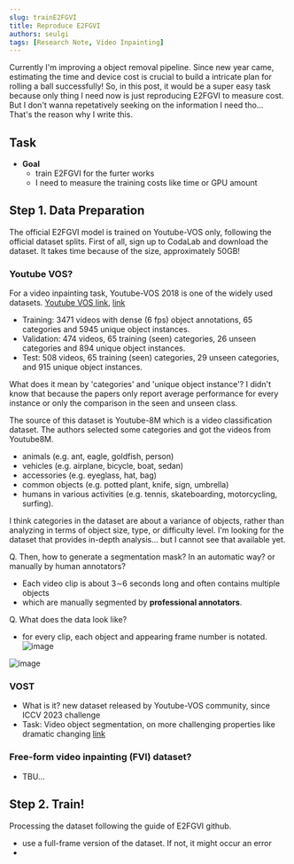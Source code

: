```yaml
---
slug: trainE2FGVI
title: Reproduce E2FGVI
authors: seulgi
tags: [Research Note, Video Inpainting]
---
```


Currently I'm improving a object removal pipeline. Since new year came, estimating the time and device cost is crucial to build a intricate plan for rolling a ball successfully!
So, in this post, it would be a super easy task because only thing I need now is just reproducing E2FGVI to measure cost.
But I don't wanna repetatively seeking on the information I need tho... That's the reason why I write this.

## Task
- **Goal**
  - train E2FGVI for the furter works
  - I need to measure the training costs like time or GPU amount

## Step 1. Data Preparation
The official E2FGVI model is trained on Youtube-VOS only, following the official dataset splits.
First of all, sign up to CodaLab and download the dataset. It takes time because of the size, approximately 50GB!

### Youtube VOS?
For a video inpainting task, Youtube-VOS 2018 is one of the widely used datasets.
[Youtube VOS link](https://youtube-vos.org/dataset/vos/), [link](https://drive.google.com/drive/folders/1bI5J1H3mxsIGo7Kp-pPZU8i6rnykOw7f)

- Training: 3471 videos with dense (6 fps) object annotations, 65 categories and 5945 unique object instances.
- Validation: 474 videos, 65 training (seen) categories, 26 unseen categories and 894 unique object instances.
- Test: 508 videos, 65 training (seen) categories, 29 unseen categories, and 915 unique object instances.

What does it mean by 'categories' and 'unique object instance'?
I didn't know that because the papers only report average performance for every instance or only the comparison in the seen and unseen class.

The source of this dataset is Youtube-8M which is a video classification dataset.
The authors selected some categories and got the videos from Youtube8M.
- animals (e.g. ant, eagle, goldfish, person)
- vehicles (e.g. airplane, bicycle, boat, sedan)
- accessories (e.g. eyeglass, hat, bag)
- common objects (e.g. potted plant, knife, sign, umbrella)
- humans in various activities (e.g. tennis, skateboarding, motorcycling, surfing).

I think categories in the dataset are about a variance of objects, rather than analyzing in terms of object size, type, or difficulty level. I'm looking for the dataset that provides in-depth analysis... but I cannot see that available yet.

Q. Then, how to generate a segmentation mask? In an automatic way? or manually by human annotators?
- Each video clip is about 3∼6 seconds long and often contains multiple objects
- which are manually segmented by **professional annotators**.

Q. What does the data look like?
- for every clip, each object and appearing frame number is notated.
![image](https://github.com/sghong977/ai-blog/assets/46152199/154c1101-2b80-49c7-9aa2-8189f7025f33)

![image](https://github.com/sghong977/ai-blog/assets/46152199/176aa2cb-80fb-4a16-b78e-ddc19c2079ce)

### VOST
- What is it? new dataset released by Youtube-VOS community, since ICCV 2023 challenge
- Task: Video object segmentation, on more challenging properties like dramatic changing
[link](https://www.vostdataset.org/)

### Free-form video inpainting (FVI) dataset?
- TBU...

## Step 2. Train!
Processing the dataset following the guide of E2FGVI github.
- use a full-frame version of the dataset. If not, it might occur an error
- 
